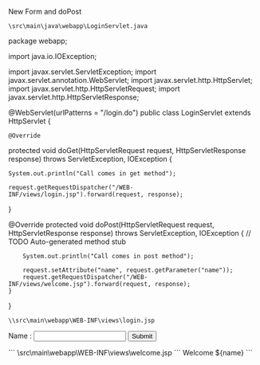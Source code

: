 
New Form and doPost

```
\src\main\java\webapp\LoginServlet.java
```
package webapp;

import java.io.IOException;

import javax.servlet.ServletException;
import javax.servlet.annotation.WebServlet;
import javax.servlet.http.HttpServlet;
import javax.servlet.http.HttpServletRequest;
import javax.servlet.http.HttpServletResponse;


@WebServlet(urlPatterns = "/login.do")
public class LoginServlet extends HttpServlet {


	@Override
protected void doGet(HttpServletRequest request, HttpServletResponse response) throws ServletException, IOException {
	
	System.out.println("Call comes in get method");
	
	request.getRequestDispatcher("/WEB-INF/views/login.jsp").forward(request, response);
}

@Override
	protected void doPost(HttpServletRequest request, HttpServletResponse response) throws ServletException, IOException {
		// TODO Auto-generated method stub
	
	    System.out.println("Call comes in post method");
	    
		request.setAttribute("name", request.getParameter("name"));
		request.getRequestDispatcher("/WEB-INF/views/welcome.jsp").forward(request, response);
	}
}

```
\\src\main\webapp\WEB-INF\views\login.jsp
```
<html>
<head>
<title>Yahoo!!</title>
</head>
<body>
	<form action="/login.do" method="POST">
		Name : <input name="name" type="text" /> <input type="submit" />
	</form>
</body>
</html>
```
\src\main\webapp\WEB-INF\views\welcome.jsp
```
<html>
<head>
<title>Yahoo!!</title>
</head>
<body>
Welcome ${name}
</body>
</html>
```
